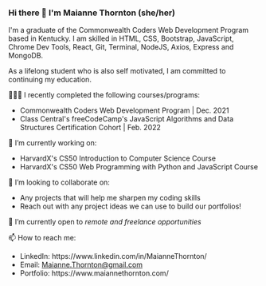 ### Hi there 👋  I'm Maianne Thornton (she/her)
I'm a graduate of the Commonwealth Coders Web Development Program based in Kentucky. I am skilled in HTML, CSS, Bootstrap, JavaScript, Chrome Dev Tools, React, Git, Terminal, NodeJS, Axios, Express and MongoDB. 

As a lifelong student who is also self motivated, I am committed to continuing my education.

👩🏾‍🎓 I recently completed the following courses/programs: 

<ul>
  <li>Commonwealth Coders Web Development Program | Dec. 2021</li>
  <li>Class Central's freeCodeCamp's JavaScript Algorithms and Data Structures Certification Cohort | Feb. 2022</li>
  
</ul>

🔭 I’m currently working on:
<ul>
  <li>HarvardX's CS50 Introduction to Computer Science Course</li>
  <li>HarvardX's CS50 Web Programming with Python and JavaScript Course</li>
</ul>

👯 I’m looking to collaborate on:
<ul>
  <li>Any projects that will help me sharpen my coding skills</li>
  <li>Reach out with any project ideas we can use to build our portfolios!</li>
</ul>

🌱 I’m currently open to <em>remote and freelance opportunities</em>

📫 How to reach me:
<ul>
  <li>LinkedIn: https://www.linkedin.com/in/MaianneThornton/</li>
  <li>Email: <a href="mailto:Maianne.Thornton@gmail.com">Maianne.Thornton@gmail.com</a></li>
  <li>Portfolio: https://www.maiannethornton.com/</li>
</ul>
<!--
**MaianneThornton/MaianneThornton** is a ✨ _special_ ✨ repository because its `README.md` (this file) appears on your GitHub profile.

Here are some ideas to get you started:

- 🔭 I’m currently working on ...
- 🌱 I’m currently learning ...
- 👯 I’m looking to collaborate on ...
- 🤔 I’m looking for help with ...
- 💬 Ask me about ...
- 📫 How to reach me: ...
- 😄 Pronouns: ...
- ⚡ Fun fact: ...
-->
